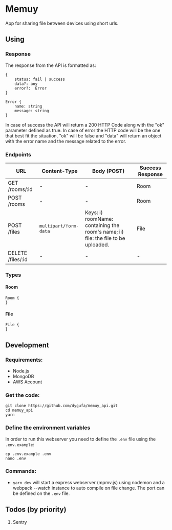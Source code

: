 # Memuy
App for sharing file between devices using short urls.

## Using

### Response 

The response from the API is formatted as:

```
{
    status: fail | success
    data?: any 
    error?:  Error
} 

Error {
    name: string
    message: string
}
```

In case of success the API will return a 200 HTTP Code along with the "ok" parameter defined as true. In case of error the HTTP code will be the one that best fit the situation, "ok" will be false and "data" will return an object with the error name and the message related to the error.

### Endpoints

URL | Content-Type | Body (POST) | Success Response |
--- | --- | --- | ---
GET /rooms/:id | - | - | Room
POST /rooms | - | - | Room
POST /files | `multipart/form-data` | Keys: i) roomName: containing the room's name; ii) file: the file to be uploaded. | File
DELETE /files/:id | - | - | -

### Types


#### Room
```
Room {
}
```
#### File
```
File {
}
```

## Development

### Requirements:

* Node.js
* MongoDB
* AWS Account

### Get the code:
```
git clone https://github.com/dygufa/memuy_api.git
cd memuy_api
yarn
```

### Define the environment variables

In order to run this webserver you need to define the `.env` file using the `.env.example`:

```
cp .env.example .env
nano .env
```

### Commands:

- `yarn dev` will start a express webserver (mpmv.js) using nodemon and a webpack --watch instance to auto compile on file change. The port can be defined on the `.env` file.

## Todos (by priority)

1. Sentry
